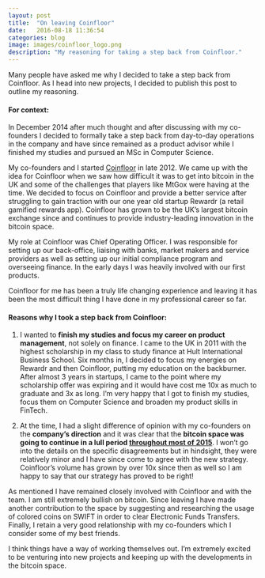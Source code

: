 ```yaml
---
layout: post
title:  "On leaving Coinfloor"
date:   2016-08-18 11:36:54
categories: blog
image: images/coinfloor_logo.png
description: "My reasoning for taking a step back from Coinfloor."
---
```


Many people have asked me why I decided to take a step back from Coinfloor. As I head into new projects, I decided to publish this post to outline my reasoning. 

#### For context: 

In December 2014 after much thought and after discussing with my co-founders I decided to formally take a step back from day-to-day operations in the company and have since remained as a product advisor while I finished my studies and pursued an MSc in Computer Science. 

My co-founders and I started [Coinfloor][coinfloor] in late 2012. We came up with the idea for Coinfloor when we saw how difficult it was to get into bitcoin in the UK and some of the challenges that players like MtGox were having at the time.  We decided to focus on Coinfloor and provide a better service after struggling to gain traction with our one year old startup Rewardr (a retail gamified rewards app). Coinfloor has grown to be the UK’s largest bitcoin exchange since and continues to provide industry-leading innovation in the bitcoin space.

My role at Coinfloor was Chief Operating Officer. I was responsible for setting up our back-office, liaising with banks, market makers and service providers as well as setting up our initial compliance program and overseeing finance. In the early days I was heavily involved with our first products.

Coinfloor for me has been a truly life changing experience and leaving it has been the most difficult thing I have done in my professional career so far.

#### Reasons why I took a step back from Coinfloor:

1. I wanted to **finish my studies and focus my career on product management**, not solely on finance. I came to the UK in 2011 with the highest scholarship in my class to study finance at Hult International Business School. Six months in, I decided to focus my energies on Rewardr and then Coinfloor, putting my education on the backburner. After almost 3 years in startups, I came to the point where my scholarship offer was expiring and it would have cost me 10x as much to graduate and 3x as long. I’m very happy that I got to finish my studies, focus them on Computer Science and broaden my product skills in FinTech.

2. At the time, I had a slight difference of opinion with my co-founders on the **company’s direction** and it was clear that the **bitcoin space was going to continue in a lull period [throughout most of 2015][mtgox_hack]**. I won’t go into the details on the specific disagreements but in hindsight, they were relatively minor and I have since come to agree with the new strategy. Coinfloor’s volume has grown by over 10x since then as well so I am happy to say that our strategy has proved to be right!

As mentioned I have remained closely involved with Coinfloor and with the team. I am still extremely bullish on bitcoin. Since leaving I have made another contribution to the space by suggesting and researching the usage of colored coins on SWIFT in order to clear Electronic Funds Transfers. Finally, I retain a very good relationship with my co-founders which I consider some of my best friends.

I think things have a way of working themselves out. I’m extremely excited to be venturing into new projects and keeping up with the developments in the bitcoin space.


[post-image]: /images/coinfloor_logo.png
[coinfloor]: http://coinfloor.co.uk
[mtgox_hack]:      http://www.wired.com/2014/03/bitcoin-exchange/